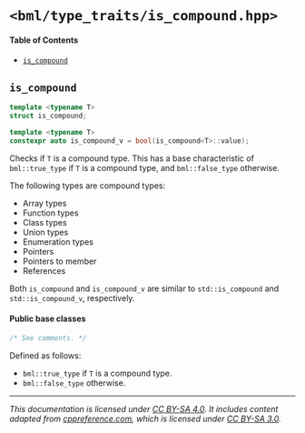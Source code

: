 # `<bml/type_traits/is_compound.hpp>`
#### Table of Contents
- [`is_compound`](#is_compound)

## `is_compound`
```c++
template <typename T>
struct is_compound;

template <typename T>
constexpr auto is_compound_v = bool(is_compound<T>::value);
```
Checks if `T` is a compound type. This has a base characteristic of `bml::true_type` if `T` is a
compound type, and `bml::false_type` otherwise.

The following types are compound types:

- Array types
- Function types
- Class types
- Union types
- Enumeration types
- Pointers
- Pointers to member
- References

Both `is_compound` and `is_compound_v` are similar to `std::is_compound` and `std::is_compound_v`,
respectively.

#### Public base classes
```c++
/* See comments. */
```
Defined as follows:

- `bml::true_type` if `T` is a compound type.
- `bml::false_type` otherwise.

---
*This documentation is licensed under [CC BY-SA 4.0][1]. It includes content adapted from
[cppreference.com][2], which is licensed under [CC BY-SA 3.0][3].*

[1]: https://creativecommons.org/licenses/by-sa/4.0
[2]: https://en.cppreference.com
[3]: https://creativecommons.org/licenses/by-sa/3.0
